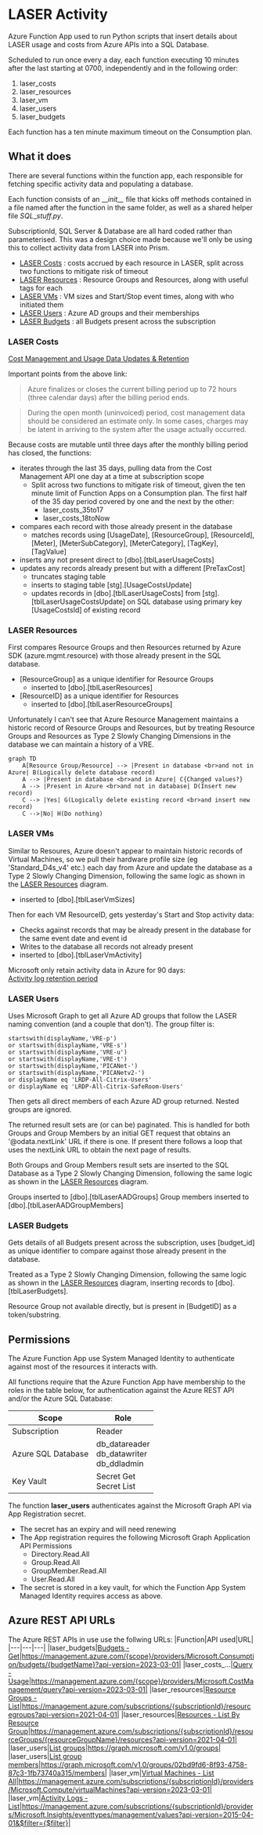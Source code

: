 # LASER Activity

Azure Function App used to run Python scripts that insert details about LASER usage and costs from Azure APIs into a SQL Database.  

Scheduled to run once every a day, each function executing 10 minutes after the last starting at 0700, independently and in the following order:
1. laser_costs 
2. laser_resources
3. laser_vm
4. laser_users
5. laser_budgets

Each function has a ten minute maximum timeout on the Consumption plan.  

## What it does

There are several functions within the function app, each responsible for fetching specific activity data and populating a database.  

Each function consists of an \_\__init\_\__ file that kicks off methods contained in a file named after the function in the same folder, as well as a shared helper file _SQL_\__stuff.py_.

SubscriptionId, SQL Server & Database are all hard coded rather than parameterised. This was a design choice made because we'll only be using this to collect activity data from LASER into Prism.  

- [LASER Costs](#laser-costs) : costs accrued by each resource in LASER, split across two functions to mitigate risk of timeout
- [LASER Resources](#laser-resources) : Resource Groups and Resources, along with useful tags for each
- [LASER VMs](#laser-vms) : VM sizes and Start/Stop event times, along with who initiated them
- [LASER Users](#laser-users) : Azure AD groups and their memberships
- [LASER Budgets](#laser-budgets) : all Budgets present across the subscription

### LASER Costs

[Cost Management and Usage Data Updates & Retention](https://learn.microsoft.com/en-us/azure/cost-management-billing/costs/understand-cost-mgt-data#cost-and-usage-data-updates-and-retention)  

Important points from the above link:  

> Azure finalizes or closes the current billing period up to 72 hours (three calendar days) after the billing period ends.

> During the open month (uninvoiced) period, cost management data should be considered an estimate only. In some cases, charges may be latent in arriving to the system after the usage actually occurred.

Because costs are mutable until three days after the monthly billing period has closed, the functions:
- iterates through the last 35 days, pulling data from the Cost Management API one day at a time at subscription scope
    - Split across two functions to mitigate risk of timeout, given the ten minute limit of Function Apps on a Consumption plan. The first  half of the 35 day period covered by one and the next by the other:  
        - laser_costs_35to17
        - laser_costs_18toNow
- compares each record with those already present in the database
	- matches records using [UsageDate], [ResourceGroup], [ResourceId], [Meter], [MeterSubCategory], [MeterCategory], [TagKey], [TagValue] 
- inserts any not present direct to [dbo].[tblLaserUsageCosts]
- updates any records already present but with a different [PreTaxCost] 
	- truncates staging table
	- inserts to staging table [stg].[UsageCostsUpdate]
	- updates records in [dbo].[tblLaserUsageCosts] from [stg].[tblLaserUsageCostsUpdate] on SQL database using primary key [UsageCostsId] of existing record  

### LASER Resources

First compares Resource Groups and then Resources returned by Azure SDK (azure.mgmt.resource) with those already present in the SQL database.  
- [ResourceGroup] as a unique identifier for Resource Groups  
    - inserted to [dbo].[tblLaserResources]
- [ResourceID] as a unique identifier for Resources  
    - inserted to [dbo].[tblLaserResourceGroups]

Unfortunately I can't see that Azure Resource Management maintains a historic record of Resource Groups and Resources, but by treating Resource Groups and Resources as Type 2 Slowly Changing Dimensions in the database we can maintain a history of a VRE.  

```mermaid
graph TD
    A[Resource Group/Resource] --> |Present in database <br>and not in Azure| B(Logically delete database record)
    A --> |Present in database <br>and in Azure| C{Changed values?}
    A --> |Present in Azure <br>and not in database| D(Insert new record)
    C --> |Yes| G(Logically delete existing record <br>and insert new record)   
    C -->|No| H(Do nothing)
```

### LASER VMs 

Similar to Resoures, Azure doesn't appear to maintain historic records of Virtual Machines, so we pull their hardware profile size (eg 'Standard_D4s_v4' etc.) each day from Azure and update the database as a Type 2 Slowly Changing Dimension, following the same logic as shown in the [LASER Resources](#laser-resources) diagram.    
- inserted to [dbo].[tblLaserVmSizes]

Then for each VM ResourceID, gets yesterday's Start and Stop activity data:
- Checks against records that may be already present in the database for the same event date and event id
- Writes to the database all records not already present  
- inserted to [dbo].[tblLaserVmActivity]  

Microsoft only retain activity data in Azure for 90 days:  
[Activity log retention period](https://learn.microsoft.com/en-us/azure/azure-monitor/essentials/activity-log?tabs=powershell#retention-period)

### LASER Users  

Uses Microsoft Graph to get all Azure AD groups that follow the LASER naming convention (and a couple that don't). The group filter is:  
```
startswith(displayName,'VRE-p')  
or startswith(displayName,'VRE-s')  
or startswith(displayName,'VRE-u')  
or startswith(displayName,'VRE-t')  
or startswith(displayName,'PICANet-')  
or startswith(displayName,'PICANetv2-')  
or displayName eq 'LRDP-All-Citrix-Users'  
or displayName eq 'LRDP-All-Citrix-SafeRoom-Users'  
```
Then gets all direct members of each Azure AD group returned. Nested groups are ignored.  

The returned result sets are (or can be) paginated. This is handled for both Groups and Group Members by an initial GET request that obtains an '@odata.nextLink' URL if there is one. If present there follows a loop that uses the nextLink URL to obtain the next page of results.  

Both Groups and Group Members result sets are inserted to the SQL Database as a Type 2 Slowly Changing Dimension, following the same logic as shown in the [LASER Resources](#laser-resources) diagram.  

Groups inserted to [dbo].[tblLaserAADGroups]
Group members inserted to [dbo].[tblLaserAADGroupMembers]    

### LASER Budgets
Gets details of all Budgets present across the subscription, uses [budget_id] as unique identifier to compare against those already present in the database.  

Treated as a Type 2 Slowly Changing Dimension, following the same logic as shown in the [LASER Resources](#laser-resources) diagram, inserting records to [dbo].[tblLaserBudgets].  

Resource Group not available directly, but is present in [BudgetID] as a token/substring. 

## Permissions

The Azure Function App use System Managed Identity to authenticate against most of the resources it interacts with.  

All functions require that the Azure Function App have membership to the roles in the table below, for authentication against the Azure REST API and/or the Azure SQL Database:  

|Scope|Role|
|---|---|
|Subscription|Reader|
|Azure SQL Database|db_datareader <br>db_datawriter <br>db_ddladmin|
|Key Vault|Secret Get <br>Secret List|

The function **laser_users** authenticates against the Microsoft Graph API via App Registration secret.  
- The secret has an expiry and will need renewing  
- The App registration requires the following Microsoft Graph Application API Permissions  
    - Directory.Read.All
    - Group.Read.All
    - GroupMember.Read.All
    - User.Read.All
- The secret is stored in a key vault, for which the Function App System Managed Identity requires access as above.  

## Azure REST API URLs 

The Azure REST APIs in use use the follwing URLs:
|Function|API used|URL|
|---|---|---|
|laser_budgets|[Budgets - Get](https://learn.microsoft.com/en-us/rest/api/consumption/budgets/get?tabs=HTTP)|https://management.azure.com/{scope}/providers/Microsoft.Consumption/budgets/{budgetName}?api-version=2023-03-01|
|laser_costs_...|[Query - Usage](https://learn.microsoft.com/en-us/rest/api/cost-management/query/usage?tabs=HTTP)|https://management.azure.com/{scope}/providers/Microsoft.CostManagement/query?api-version=2023-03-01|
|laser_resources|[Resource Groups - List](https://learn.microsoft.com/en-us/rest/api/resources/resource-groups/list)|https://management.azure.com/subscriptions/{subscriptionId}/resourcegroups?api-version=2021-04-01|
|laser_resources|[Resources - List By Resource Group](https://learn.microsoft.com/en-us/rest/api/resources/resources/list-by-resource-group)|https://management.azure.com/subscriptions/{subscriptionId}/resourceGroups/{resourceGroupName}/resources?api-version=2021-04-01|
|laser_users|[List groups](https://learn.microsoft.com/en-us/graph/api/group-list?view=graph-rest-1.0&tabs=http)|https://graph.microsoft.com/v1.0/groups|
|laser_users|[List group members](https://learn.microsoft.com/en-us/graph/api/group-list-members?view=graph-rest-1.0&tabs=http)|https://graph.microsoft.com/v1.0/groups/02bd9fd6-8f93-4758-87c3-1fb73740a315/members|
|laser_vm|[Virtual Machines - List All](https://learn.microsoft.com/en-us/rest/api/compute/virtual-machines/list-all?tabs=HTTP)|https://management.azure.com/subscriptions/{subscriptionId}/providers/Microsoft.Compute/virtualMachines?api-version=2023-03-01|
|laser_vm|[Activity Logs - List](https://learn.microsoft.com/en-us/rest/api/monitor/activity-logs/list?tabs=HTTP)|https://management.azure.com/subscriptions/{subscriptionId}/providers/Microsoft.Insights/eventtypes/management/values?api-version=2015-04-01&$filter={$filter}|

